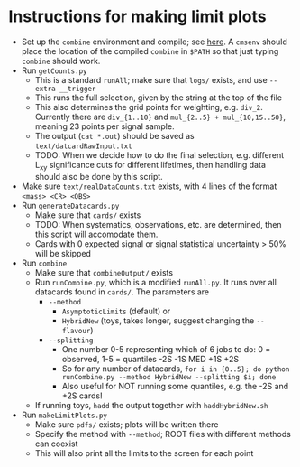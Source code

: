 # Instructions for making limit plots

  * Set up the `combine` environment and compile; see [here](http://cms-analysis.github.io/HiggsAnalysis-CombinedLimit/). A `cmsenv` should place the location of the compiled `combine` in `$PATH` so that just typing `combine` should work.
  * Run `getCounts.py`
      * This is a standard `runAll`; make sure that `logs/` exists, and use `--extra __trigger`
      * This runs the full selection, given by the string at the top of the file
      * This also determines the grid points for weighting, e.g. `div_2`. Currently there are `div_{1..10}` and `mul_{2..5} + mul_{10,15..50}`, meaning 23 points per signal sample.
      * The output (`cat *.out`) should be saved as `text/datcardRawInput.txt`
      * TODO: When we decide how to do the final selection, e.g. different L<sub>xy</sub> significance cuts for different lifetimes, then handling data should also be done by this script.
  * Make sure `text/realDataCounts.txt` exists, with 4 lines of the format `<mass> <CR> <OBS>`
  * Run `generateDatacards.py`
      * Make sure that `cards/` exists
      * TODO: When systematics, observations, etc. are determined, then this script will accomodate them.
      * Cards with 0 expected signal or signal statistical uncertainty > 50% will be skipped
  * Run `combine`
      * Make sure that `combineOutput/` exists
      * Run `runCombine.py`, which is a modified `runAll.py`. It runs over all datacards found in `cards/`. The parameters are
        * `--method`
            * `AsymptoticLimits` (default) or
            * `HybridNew` (toys, takes longer, suggest changing the `--flavour`)
        * `--splitting`
            * One number 0-5 representing which of 6 jobs to do: 0 = observed, 1-5 = quantiles -2S -1S MED +1S +2S
            * So for any number of datacards, `for i in {0..5}; do python runCombine.py --method HybridNew --splitting $i; done`
            * Also useful for NOT running some quantiles, e.g. the -2S and +2S cards!
      * If running toys, `hadd` the output together with `haddHybridNew.sh`
  * Run `makeLimitPlots.py`
      * Make sure `pdfs/` exists; plots will be written there
      * Specify the method with `--method`; ROOT files with different methods can coexist
      * This will also print all the limits to the screen for each point
